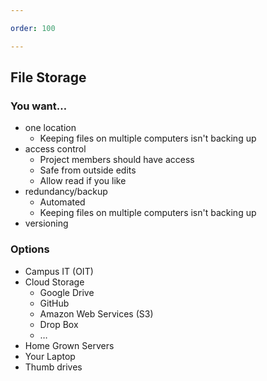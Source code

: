```yaml
---

order: 100

---
```



## File Storage

<div>
  
  <div class="small two-col left">
    <h3>You want&#8230;</h3>
    <ul>
        <li>
            one location
            <ul>
                <li>Keeping files on multiple computers isn't backing up</li>
            </ul>
        </li>
        <li>
            access control
            <ul>
                <li>Project members should have access</li>
                <li>Safe from outside edits</li>
                <li>Allow read if you like</li>
            </ul>
        </li>
        <li>
            redundancy/backup
            <ul>
                <li>Automated</li>
                <li>Keeping files on multiple computers isn't backing up</li>
            </ul>
        </li>
        <li>versioning</li>
    </ul>
  </div>
  <div class="small two-col right">
    <h3>Options</h3>
    <ul>
        <li>Campus IT (OIT)</li>
        <li>
            Cloud Storage
            <ul>
                <li>Google Drive</li>
                <li>GitHub</li>
                <li>Amazon Web Services (S3)</li>
                <li>Drop Box</li>
                <li>&#8230;</li>
            </ul>
        </li>
        <li class="caution">Home Grown Servers</li>
        <li class="no">Your Laptop</li>
        <li class="no">Thumb drives</li>
    </ul>
  </div>
</div>









